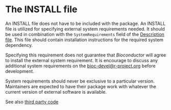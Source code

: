 # The INSTALL file

An INSTALL file does not have to be included with the package. An
INSTALL file is utilized for specifying external system requirements
needed. It should be used in combination with the `SystemRequirements`
field of the [Description file](#description-sysdep). This file should
contain installation instructions for the required system dependency.

Specifying this requirement does not guarantee that *Bioconductor* will
agree to install the external system requirement. It is encourage to
discuss any additional system requirements on the
<bioc-devel@r-project.org> before development.

System requirements should never be exclusive to a particular version.
Maintainers are expected to have their package work with whatever the
current version of external software is available.

See also [third party code](#third-party-code)
